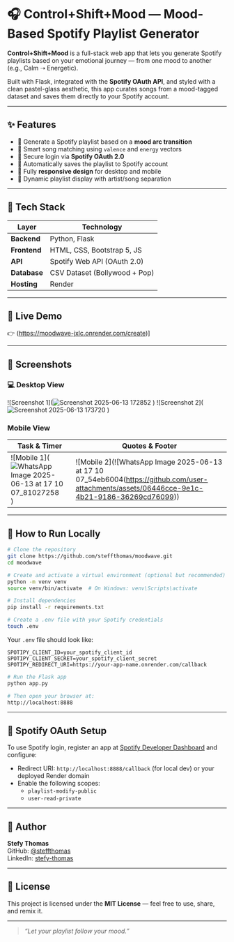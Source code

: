 # 🎧 Control+Shift+Mood — Mood-Based Spotify Playlist Generator

**Control+Shift+Mood** is a full-stack web app that lets you generate Spotify playlists based on your emotional journey — from one mood to another (e.g., Calm ➝ Energetic).

Built with Flask, integrated with the **Spotify OAuth API**, and styled with a clean pastel-glass aesthetic, this app curates songs from a mood-tagged dataset and saves them directly to your Spotify account.

---

## ✨ Features

- 🎵 Generate a Spotify playlist based on a **mood arc transition**
- 🧠 Smart song matching using `valence` and `energy` vectors
- 🔐 Secure login via **Spotify OAuth 2.0**
- 📀 Automatically saves the playlist to Spotify account
- 📱 Fully **responsive design** for desktop and mobile
- 🎨 Dynamic playlist display with artist/song separation

---

## 🧰 Tech Stack

| Layer        | Technology                  |
|--------------|------------------------------|
| **Backend**  | Python, Flask                 |
| **Frontend** | HTML, CSS, Bootstrap 5, JS        |
| **API**      | Spotify Web API (OAuth 2.0)   |
| **Database** | CSV Dataset (Bollywood + Pop) |
| **Hosting**  | Render                        |

---

## 🔗 Live Demo

👉 (https://moodwave-jxlc.onrender.com/create)]

---

## 📸 Screenshots

### 💻 Desktop View

![Screenshot 1](![Screenshot 2025-06-13 172852](https://github.com/user-attachments/assets/bf20acaa-575e-4902-9654-f3839ef9ebb3)
)
![Screenshot 2](![Screenshot 2025-06-13 173720](https://github.com/user-attachments/assets/2badeb80-f1bd-4261-8988-05b0b4545185)
)


### Mobile View

| Task & Timer                                      | Quotes & Footer                                   |
|--------------------------------------------------|---------------------------------------------------|
| ![Mobile 1](![WhatsApp Image 2025-06-13 at 17 10 07_81027258](https://github.com/user-attachments/assets/18ecf977-1848-44fc-bf90-7fc8f83fd6ba)) | ![Mobile 2](![WhatsApp Image 2025-06-13 at 17 10 07_54eb6004(https://github.com/user-attachments/assets/06446cce-9e1c-4b21-9186-36269cd76099)) |

---

## 🚀 How to Run Locally

```bash
# Clone the repository
git clone https://github.com/steffthomas/moodwave.git
cd moodwave

# Create and activate a virtual environment (optional but recommended)
python -m venv venv
source venv/bin/activate  # On Windows: venv\Scripts\activate

# Install dependencies
pip install -r requirements.txt

# Create a .env file with your Spotify credentials
touch .env
```

Your `.env` file should look like:

```env
SPOTIPY_CLIENT_ID=your_spotify_client_id
SPOTIPY_CLIENT_SECRET=your_spotify_client_secret
SPOTIPY_REDIRECT_URI=https://your-app-name.onrender.com/callback
```

```bash
# Run the Flask app
python app.py

# Then open your browser at:
http://localhost:8888
```

---

## 🔐 Spotify OAuth Setup

To use Spotify login, register an app at [Spotify Developer Dashboard](https://developer.spotify.com/dashboard) and configure:

- Redirect URI: `http://localhost:8888/callback` (for local dev) or your deployed Render domain
- Enable the following scopes:
  - `playlist-modify-public`
  - `user-read-private`

---

## 👤 Author

**Stefy Thomas**  
GitHub: [@steffthomas](https://github.com/steffthomas)  
LinkedIn: [stefy-thomas](https://www.linkedin.com/in/stefy-thomas)

---

## 📄 License

This project is licensed under the **MIT License** — feel free to use, share, and remix it.

---

> _“Let your playlist follow your mood.”_

